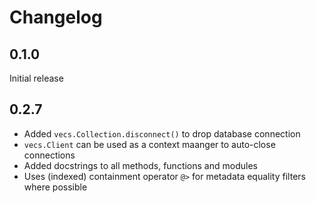 # Changelog


## 0.1.0

Initial release

## 0.2.7

- Added `vecs.Collection.disconnect()` to drop database connection
- `vecs.Client` can be used as a context maanger to auto-close connections
- Added docstrings to all methods, functions and modules
- Uses (indexed) containment operator `@>` for metadata equality filters where possible
